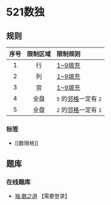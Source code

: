 # 521数独

## 规则

| 序号  | 限制区域 | 限制规则             |
|:---:|:----:|:-----------------|
|  1  |  行   | [1~9填充]          |
|  2  |  列   | [1~9填充]          |
|  3  |  宫   | [1~9填充]          |
|  4  |  全盘  | `5` 的[邻格]一定有 `2` |
|  5  |  全盘  | `2` 的[邻格]一定有 `1` |

### 标签

- [[数限格]]

## 题库

### 在线题库

- [独·数之道](http://www.sudokufans.org.cn/main.index.php?type=521) 【需要登录】

[1~9填充]: ../../../rules.md#1to9填充
[邻格]: ../../../rules.md#邻格

